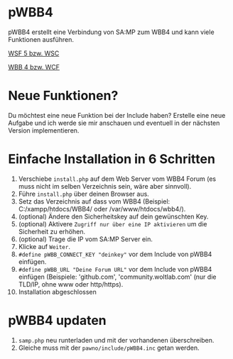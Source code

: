 # pWBB4
pWBB4 erstellt eine Verbindung von SA:MP zum WBB4 und kann viele Funktionen ausführen.

[WSF 5 bzw. WSC](https://github.com/derpierre65/pWBB4/tree/wsc)

[WBB 4 bzw. WCF](https://github.com/derpierre65/pWBB4/tree/master)

# Neue Funktionen?

Du möchtest eine neue Funktion bei der Include haben?
Erstelle eine neue Aufgabe und ich werde sie mir anschauen und eventuell in der nächsten Version implementieren.

# Einfache Installation in 6 Schritten

1. Verschiebe `install.php` auf dem Web Server vom WBB4 Forum (es muss nicht im selben Verzeichnis sein, wäre aber sinnvoll).
2. Führe `install.php` über deinen Browser aus.
3. Setz das Verzeichnis auf dass vom WBB4 (Beispiel: C:/xampp/htdocs/WBB4/ oder /var/www/htdocs/wbb4/).
4. (optional) Ändere den Sicherheitskey auf dein gewünschten Key.
5. (optional) Aktivere `Zugriff nur über eine IP aktivieren` um die Sicherheit zu erhöhen.
6. (optional) Trage die IP vom SA:MP Server ein.
7. Klicke auf `Weiter`.
8. `#define pWBB_CONNECT_KEY "deinkey"` vor dem Include von pWBB4 einfügen.
9. `#define pWBB_URL "Deine Forum URL"` vor dem Include von pWBB4 einfügen (Beispiele: 'github.com', 'community.woltlab.com' (nur die TLD/IP, ohne www oder http/https).
10. Installation abgeschlossen

# pWBB4 updaten

1. `samp.php` neu runterladen und mit der vorhandenen überschreiben.
2. Gleiche muss mit der `pawno/include/pWBB4.inc` getan werden.